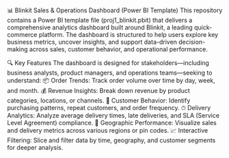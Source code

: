 📊 Blinkit Sales & Operations Dashboard (Power BI Template)
This repository contains a Power BI template file (proj1_blinkit.pbit) that delivers a comprehensive analytics dashboard built around Blinkit, a leading quick-commerce platform. The dashboard is structured to help users explore key business metrics, uncover insights, and support data-driven decision-making across sales, customer behavior, and operational performance.

🔍 Key Features
The dashboard is designed for stakeholders—including business analysts, product managers, and operations teams—seeking to understand:
📦 Order Trends: Track order volume over time by day, week, and month.
💰 Revenue Insights: Break down revenue by product categories, locations, or channels.
🛒 Customer Behavior: Identify purchasing patterns, repeat customers, and order frequency.
⏱ Delivery Analytics: Analyze average delivery times, late deliveries, and SLA (Service Level Agreement) compliance.
📍 Geographic Performance: Visualize sales and delivery metrics across various regions or pin codes.
📈 Interactive Filtering: Slice and filter data by time, geography, and customer segments for deeper analysis.
